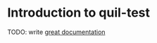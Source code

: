 # Introduction to quil-test

TODO: write [great documentation](http://jacobian.org/writing/great-documentation/what-to-write/)
